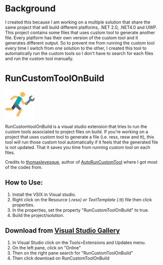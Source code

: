 # Background
I created this because I am working on a multiple solution that share the same project that will build different platforms, .NET 2.0, .NET4.0 and UWP. This project contains some files that uses custom tool to generate another file. Every platform has their own version of the custom tool and it generates different output. So to prevent me from running the custom tool every time I switch from one solution to the other, I created this tool to automatically run the custom tools so I don't have to search for each files and run the custom tool manually.

# RunCustomToolOnBuild
![alt text](https://github.com/lancecontreras/RunCustomToolOnBuild/blob/master/RunTool.png)

RunCustomtoolOnBuild is a visual studio extension that tries to run the custom tools associated to project files on build. If you're working on a project that uses custom tool to generate a file (i.e. resx, resw and tt), this tool will run those custom tool automatically if it feels that the generated file is not updated. That it saves you time from running custom tool on each files.

Credits to [thomaslevesque](https://github.com/thomaslevesque), author of [AutoRunCustomTool](https://github.com/thomaslevesque/AutoRunCustomTool) where I got most of the codes from.

## How to Use:

1. Install the VSIX in Visual studio.
2. Right click on the Resource (*.resx) or TextTemplate (*.tt) file then click properties.
3. In the properties, set the property "RunCustomToolOnBuild" to true.
4. Build the project/solution.

## Download from [Visual Studio Gallery](https://marketplace.visualstudio.com/items?itemName=LanceContreras.RunCustomToolOnBuild)
1. In Visual Studio click on the Tools>Extensions and Updates menu.
2. On the left pane, click on "Online"
3. Then on the right pane search for "RunCustomToolOnBuild"
4. Then click download on RunCustomToolOnBuild
